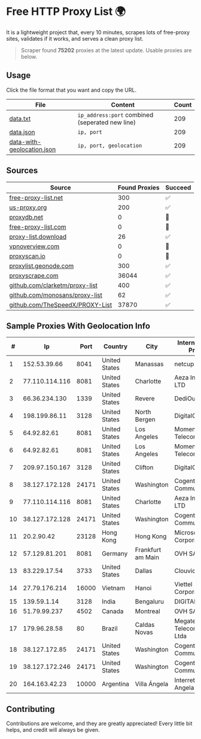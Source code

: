 
# Free HTTP Proxy List 🌍

It is a lightweight project that, every 10 minutes, scrapes lots of free-proxy sites, validates if it works, and serves a clean proxy list.


> Scraper found **75202** proxies at the latest update. Usable proxies are below.

## Usage

Click the file format that you want and copy the URL.


|File|Content|Count|
|----|-------|-----|
|[data.txt](https://raw.githubusercontent.com/themiralay/Proxy-List-World/master/data.txt)|`ip_address:port` combined (seperated new line)|209|
|[data.json](https://raw.githubusercontent.com/themiralay/Proxy-List-World/master/data.json)|`ip, port`|209|
|[data-with-geolocation.json](https://raw.githubusercontent.com/themiralay/Proxy-List-World/master/data-with-geolocation.json)|`ip, port, geolocation`|209|

## Sources

|Source|Found Proxies|Succeed|
|------|-------------|-------|
|[free-proxy-list.net](https://free-proxy-list.net)|300|✅|
|[us-proxy.org](https://www.us-proxy.org)|200|✅|
|[proxydb.net](http://proxydb.net)|0|🚫|
|[free-proxy-list.com](https://free-proxy-list.com/?page=&port=&type%5B%5D=http&type%5B%5D=https&up_time=0&search=Search)|0|🚫|
|[proxy-list.download](https://www.proxy-list.download/HTTP)|26|✅|
|[vpnoverview.com](https://vpnoverview.com/privacy/anonymous-browsing/free-proxy-servers)|0|🚫|
|[proxyscan.io](https://www.proxyscan.io)|0|🚫|
|[proxylist.geonode.com](https://proxylist.geonode.com/api/proxy-list?limit=300&page=1&sort_by=lastChecked&sort_type=desc&protocols=http,https)|300|✅|
|[proxyscrape.com](https://api.proxyscrape.com/v2/?request=displayproxies&protocol=http&timeout=10000&country=all&ssl=all&anonymity=all)|36044|✅|
|[github.com/clarketm/proxy-list](https://raw.githubusercontent.com/clarketm/proxy-list/master/proxy-list-raw.txt)|400|✅|
|[github.com/monosans/proxy-list](https://raw.githubusercontent.com/monosans/proxy-list/main/proxies/http.txt)|62|✅|
|[github.com/TheSpeedX/PROXY-List](https://raw.githubusercontent.com/TheSpeedX/PROXY-List/master/http.txt)|37870|✅|


## Sample Proxies With Geolocation Info

|#|Ip|Port|Country|City|Internet Service Provider|
|-|--|----|-------|----|-------------------------|
|1|152.53.39.66|8041|United States|Manassas|netcup GmbH|
|2|77.110.114.116|8081|United States|Charlotte|Aeza International LTD|
|3|66.36.234.130|1339|United States|Revere|DediOutlet, LLC|
|4|198.199.86.11|3128|United States|North Bergen|DigitalOcean, LLC|
|5|64.92.82.61|8081|United States|Los Angeles|Momentum Telecom, Inc.|
|6|64.92.82.61|8081|United States|Los Angeles|Momentum Telecom, Inc.|
|7|209.97.150.167|3128|United States|Clifton|DigitalOcean, LLC|
|8|38.127.172.128|24171|United States|Washington|Cogent Communications|
|9|77.110.114.116|8081|United States|Charlotte|Aeza International LTD|
|10|38.127.172.128|24171|United States|Washington|Cogent Communications|
|11|20.2.90.42|23128|Hong Kong|Hong Kong|Microsoft Corporation|
|12|57.129.81.201|8081|Germany|Frankfurt am Main|OVH SAS|
|13|83.229.17.54|3733|United States|Dallas|Clouvider Limited|
|14|27.79.176.214|16000|Vietnam|Hanoi|Viettel Corporation|
|15|139.59.1.14|3128|India|Bengaluru|DIGITALOCEAN|
|16|51.79.99.237|4502|Canada|Montreal|OVH SAS|
|17|179.96.28.58|80|Brazil|Caldas Novas|Megatelecom Telecomunicacoes Ltda|
|18|38.127.172.85|24171|United States|Washington|Cogent Communications|
|19|38.127.172.246|24171|United States|Washington|Cogent Communications|
|20|164.163.42.23|10000|Argentina|Villa Ángela|Interret Villa Angela SRL|



## Contributing

Contributions are welcome, and they are greatly appreciated! Every
little bit helps, and credit will always be given.

